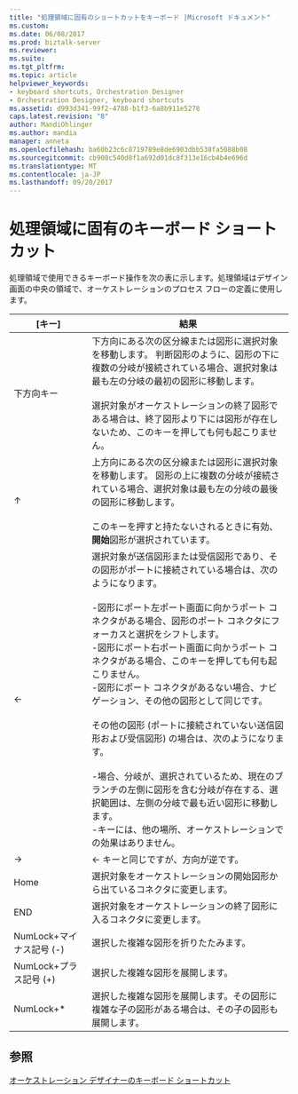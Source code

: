 ```yaml
---
title: "処理領域に固有のショートカットをキーボード |Microsoft ドキュメント"
ms.custom: 
ms.date: 06/08/2017
ms.prod: biztalk-server
ms.reviewer: 
ms.suite: 
ms.tgt_pltfrm: 
ms.topic: article
helpviewer_keywords:
- keyboard shortcuts, Orchestration Designer
- Orchestration Designer, keyboard shortcuts
ms.assetid: d993d341-99f2-4788-b1f3-6a8b911e5278
caps.latest.revision: "8"
author: MandiOhlinger
ms.author: mandia
manager: anneta
ms.openlocfilehash: ba60b23c6c8719789e8de6903dbb538fa5088b08
ms.sourcegitcommit: cb908c540d8f1a692d01dc8f313e16cb4b4e696d
ms.translationtype: MT
ms.contentlocale: ja-JP
ms.lasthandoff: 09/20/2017
---
```

# <a name="keyboard-shortcuts-specific-to-the-process-area"></a>処理領域に固有のキーボード ショートカット
処理領域で使用できるキーボード操作を次の表に示します。処理領域はデザイン画面の中央の領域で、オーケストレーションのプロセス フローの定義に使用します。  
  
|[キー]|結果|  
|---------|------------|  
|下方向キー|下方向にある次の区分線または図形に選択対象を移動します。 判断図形のように、図形の下に複数の分岐が接続されている場合、選択対象は最も左の分岐の最初の図形に移動します。<br /><br /> 選択対象がオーケストレーションの終了図形である場合は、終了図形より下には図形が存在しないため、このキーを押しても何も起こりません。|  
|↑|上方向にある次の区分線または図形に選択対象を移動します。 図形の上に複数の分岐が接続されている場合、選択対象は最も左の分岐の最後の図形に移動します。<br /><br /> このキーを押すと持たないされるときに有効、**開始**図形が選択されています。|  
|←|選択対象が送信図形または受信図形であり、その図形がポートに接続されている場合は、次のようになります。<br /><br /> -図形にポート左ポート画面に向かうポート コネクタがある場合、図形のポート コネクタにフォーカスと選択をシフトします。<br />-図形にポート右ポート画面に向かうポート コネクタがある場合、このキーを押しても何も起こりません。<br />-図形にポート コネクタがあるない場合、ナビゲーション、その他の図形として同じです。<br /><br /> その他の図形 (ポートに接続されていない送信図形および受信図形) の場合は、次のようになります。<br /><br /> -場合、分岐が、選択されているため、現在のブランチの左側に図形を含む分岐が存在する、選択範囲は、左側の分岐で最も近い図形に移動します。<br />-キーには、他の場所、オーケストレーションでの効果はありません。|  
|→|← キーと同じですが、方向が逆です。|  
|Home|選択対象をオーケストレーションの開始図形から出ているコネクタに変更します。|  
|END|選択対象をオーケストレーションの終了図形に入るコネクタに変更します。|  
|NumLock+マイナス記号 (-)|選択した複雑な図形を折りたたみます。|  
|NumLock+プラス記号 (+)|選択した複雑な図形を展開します。|  
|NumLock+*|選択した複雑な図形を展開します。その図形に複雑な子の図形がある場合は、その子の図形も展開します。|  
  
## <a name="see-also"></a>参照  
 [オーケストレーション デザイナーのキーボード ショートカット](../core/orchestration-designer-keyboard-shortcuts.md)